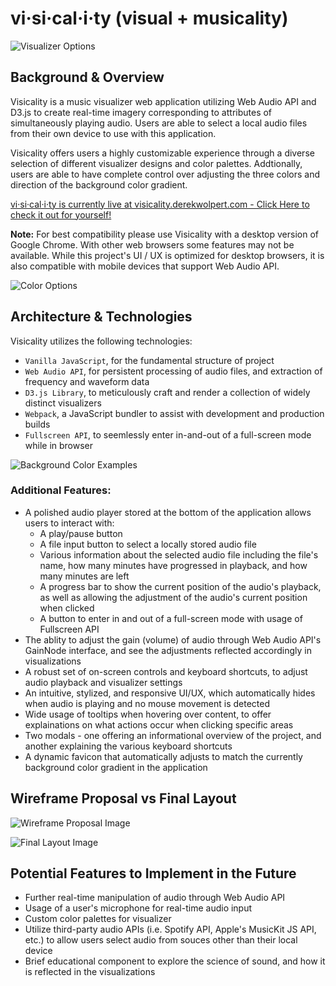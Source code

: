 # vi·si·cal·i·ty (visual + musicality)
![Visualizer Options](demo_pic_1.gif)

## Background & Overview
Visicality is a music visualizer web application utilizing Web Audio API and D3.js to create real-time imagery corresponding to attributes of simultaneously playing audio.  Users are able to select a local audio files from their own device to use with this application.

Visicality offers users a highly customizable experience through a diverse selection of different visualizer designs and color palettes.  Addtionally, users are able to have complete control over adjusting the three colors and direction of the background color gradient.

[vi·si·cal·i·ty is currently live at visicality.derekwolpert.com - Click Here to check it out for yourself!](https://visicality.derekwolpert.com "vi·si·cal·i·ty")

**Note:** For best compatibility please use Visicality with a desktop version of Google Chrome. With other web browsers some features may not be available. While this project's UI / UX is optimized for desktop browsers, it is also compatible with mobile devices that support Web Audio API.

![Color Options](demo_pic_2.gif)

## Architecture & Technologies

Visicality utilizes the following technologies:
* `Vanilla JavaScript`, for the fundamental structure of project 
* `Web Audio API`, for persistent processing of audio files, and extraction of frequency and waveform data
* `D3.js Library`, to meticulously craft and render a collection of widely distinct visualizers
* `Webpack`, a JavaScript bundler to assist with development and production builds
* `Fullscreen API`, to seemlessly enter in-and-out of a full-screen mode while in browser

![Background Color Examples](demo_pic_3.gif)

### Additional Features:

* A polished audio player stored at the bottom of the application allows users to interact with:
    * A play/pause button
    * A file input button to select a locally stored audio file
    * Various information about the selected audio file including the file's name, how many minutes have progressed in playback, and how many minutes are left
    * A progress bar to show the current position of the audio's playback, as well as allowing the adjustment of the audio's current position when clicked
    * A button to enter in and out of a full-screen mode with usage of Fullscreen API
* The ablity to adjust the gain (volume) of audio through Web Audio API's GainNode interface, and see the adjustments reflected accordingly in visualizations
* A robust set of on-screen controls and keyboard shortcuts, to adjust audio playback and visualizer settings
* An intuitive, stylized, and responsive UI/UX, which automatically hides when audio is playing and no mouse movement is detected
* Wide usage of tooltips when hovering over content, to offer explainations on what actions occur when clicking specific areas
* Two modals - one offering an informational overview of the project, and another explaining the various keyboard shortcuts
* A dynamic favicon that automatically adjusts to match the currently background color gradient in the application

## Wireframe Proposal vs Final Layout

![Wireframe Proposal Image](wireframe_proposal_image.png)

![Final Layout Image](final_layout_image.png)

## Potential Features to Implement in the Future
* Further real-time manipulation of audio through Web Audio API
* Usage of a user's microphone for real-time audio input
* Custom color palettes for visualizer
* Utilize third-party audio APIs (i.e. Spotify API, Apple's MusicKit JS API, etc.) to allow users select audio from souces other than their local device
* Brief educational component to explore the science of sound, and how it is reflected in the visualizations